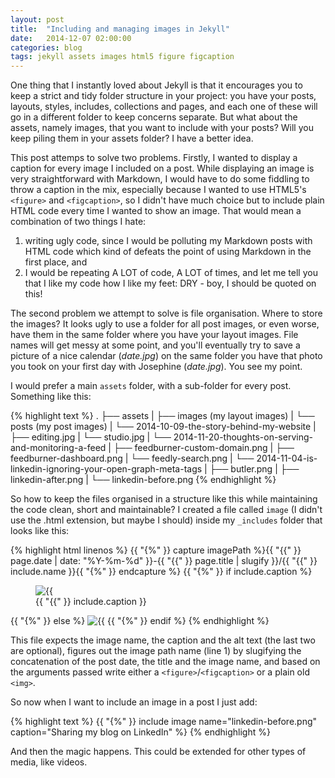 ```yaml
---
layout: post
title:  "Including and managing images in Jekyll"
date:   2014-12-07 02:00:00
categories: blog
tags: jekyll assets images html5 figure figcaption
---
```

One thing that I instantly loved about Jekyll is that it encourages you to keep a strict and tidy folder structure in your project: you have your posts, layouts, styles, includes, collections and pages, and each one of these will go in a different folder to keep concerns separate. But what about the assets, namely images, that you want to include with your posts? Will you keep piling them in your assets folder? I have a better idea.<!--more-->

This post attemps to solve two problems. Firstly, I wanted to display a caption for every image I included on a post. While displaying an image is very straightforward with Markdown, I would have to do some fiddling to throw a caption in the mix, especially because I wanted to use HTML5's `<figure>` and `<figcaption>`, so I didn't have much choice but to include plain HTML code every time I wanted to show an image. That would mean a combination of two things I hate: 

1. writing ugly code, since I would be polluting my Markdown posts with HTML code which kind of defeats the point of using Markdown in the first place, and 
2. I would be repeating A LOT of code, A LOT of times, and let me tell you that I like my code how I like my feet: DRY - boy, I should be quoted on this!

The second problem we attempt to solve is file organisation. Where to store the images? It looks ugly to use a folder for all post images, or even worse, have them in the same folder where you have your layout images. File names will get messy at some point, and you'll eventually try to save a picture of a nice calendar (*date.jpg*) on the same folder you have that photo you took on your first day with Josephine (*date.jpg*). You see my point.

I would prefer a main `assets` folder, with a sub-folder for every post. Something like this:

{% highlight text %}
.
├── assets
|   ├── images (my layout images)
|   └── posts (my post images)
|       └── 2014-10-09-the-story-behind-my-website
|           ├── editing.jpg
|           └── studio.jpg
|       └── 2014-11-20-thoughts-on-serving-and-monitoring-a-feed
|           ├── feedburner-custom-domain.png
|           ├── feedburner-dashboard.png
|           └── feedly-search.png
|       └── 2014-11-04-is-linkedin-ignoring-your-open-graph-meta-tags
|           ├── butler.png
|           ├── linkedin-after.png
|           └── linkedin-before.png
{% endhighlight %}

So how to keep the files organised in a structure like this while maintaining the code clean, short and maintainable? I created a file called `image` (I didn't use the .html extension, but maybe I should) inside my `_includes` folder that looks like this:

{% highlight html linenos %}
{{ "{%" }} capture imagePath %}{{ "{{" }} page.date | date: "%Y-%m-%d" }}-{{ "{{" }} page.title | slugify }}/{{ "{{" }} include.name }}{{ "{%" }} endcapture %}
{{ "{%" }} if include.caption %}
<figure>
  <img src="/assets/posts/{{ "{{" }} imagePath }}" {{ "{%" }} if include.alt %} alt="{{ "{{" }} include.alt }}" {{ "{%" }} endif %} {{ "{%" }} if include.width %} width="{{ "{{" }} include.width }}" {{ "{%" }} endif %}/>
  <figcaption>{{ "{{" }} include.caption }}</figcaption>
</figure>
{{ "{%" }} else %}
<img src="/assets/posts/{{ "{{" }} imagePath }}" {{ "{%" }} if include.alt %} alt="{{ "{{" }} include.alt }}" {{ "{%" }} endif %} {{ "{%" }} if include.width %} width="{{ "{{" }} include.width }}" {{ "{%" }} endif %}/>
{{ "{%" }} endif %}
{% endhighlight %}

This file expects the image name, the caption and the alt text (the last two are optional), figures out the image path name (line 1) by slugifying the concatenation of the post date, the title and the image name, and based on the arguments passed write either a `<figure>`/`<figcaption>` or a plain old `<img>`.

So now when I want to include an image in a post I just add:

{% highlight text %}
{{ "{%" }} include image name="linkedin-before.png" caption="Sharing my blog on LinkedIn" %}
{% endhighlight %}

And then the magic happens. This could be extended for other types of media, like videos.<!--tomb-->